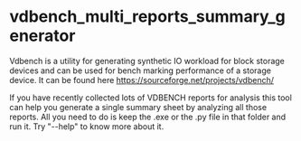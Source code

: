 # vdbench_multi_reports_summary_generator
Vdbench is a utility for generating synthetic IO workload for block storage devices and can be used for bench marking performance of a storage device. It can be found here https://sourceforge.net/projects/vdbench/

If you have recently collected lots of VDBENCH reports for analysis this tool can help you generate a single summary sheet by analyzing all those reports. All you need to do is keep the .exe or the .py file in that folder and run it. Try "--help" to know more about it.
